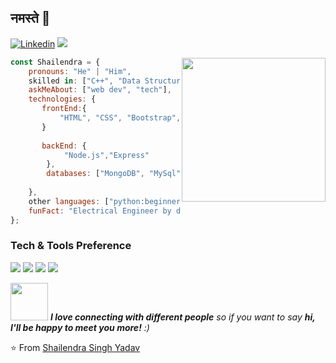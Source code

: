 ## नमस्ते 🙏
[![Linkedin](https://img.shields.io/badge/-LinkedIn-222222?style=flat-square&logo=Linkedin&logoColor=white&link=https://www.linkedin.com/in/shailendra-yadav-74a009161/)](https://www.linkedin.com/in/shailendra-yadav-74a009161/)
[![](https://img.shields.io/badge/Leetcode-Shailendra__NIT-orange)](https://leetcode.com/Shailendra_NIT/)



<img align='right' src="https://media.giphy.com/media/M9gbBd9nbDrOTu1Mqx/giphy.gif" width="230">


```javascript
const Shailendra = {
    pronouns: "He" | "Him",
    skilled in: ["C++", "Data Structures","Algorithms"],
    askMeAbout: ["web dev", "tech"],
    technologies: {
       frontEnd:{
           "HTML", "CSS", "Bootstrap", "JQuery", "JavaScript"
       }
       
       backEnd: {
            "Node.js","Express"
        },
        databases: ["MongoDB", "MySql"],
        
    },
    other languages: ["python:beginner level"],
    funFact: "Electrical Engineer by degree Software developer by Passion"
};
```
### Tech & Tools Preference

<img src="http://img.shields.io/badge/-Git-F1502F?style=flat&logo=git&logoColor=FFFFFF"> <img src="http://img.shields.io/badge/-Github-000000?style=flat&logo=github&logoColor=FFFFFF"> <img src="http://img.shields.io/badge/-VS%20Code-007ACC?style=flat&logo=visual%20studio%20code&logoColor=white"> <img src="http://img.shields.io/badge/-Heroku-430098?style=flat&logo=heroku&logoColor=white">


<img src="https://media.giphy.com/media/LnQjpWaON8nhr21vNW/giphy.gif" width="60"> <em><b>I love connecting with different people</b> so if you want to say <b>hi, I'll be happy to meet you more!</b> :)</em>

⭐️ From [Shailendra Singh Yadav](https://github.com/shailendraNIT)
